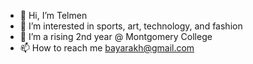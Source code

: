 - 👋 Hi, I’m Telmen
- 👀 I’m interested in sports, art, technology, and fashion
- 🌱 I’m a rising 2nd year @ Montgomery College
- 📫 How to reach me bayarakh@gmail.com


<!---
TelmenBay/TelmenBay is a ✨ special ✨ repository because its `README.md` (this file) appears on your GitHub profile.
You can click the Preview link to take a look at your changes.
--->
